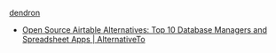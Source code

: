 [dendron](dendron.md)

* [Open Source Airtable Alternatives: Top 10 Database Managers and Spreadsheet Apps | AlternativeTo](https://alternativeto.net/software/airtable/?license=opensource)